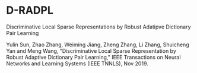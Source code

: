 # D-RADPL
 Discriminative Local Sparse Representations by Robust Adatipve Dictionary Pair Learning

 Yulin Sun, Zhao Zhang, Weiming Jiang, Zheng Zhang, Li Zhang, Shuicheng Yan and Meng Wang, "Discriminative Local Sparse Representation by Robust Adaptive Dictionary Pair Learning," IEEE Transactions on Neural Networks and Learning Systems (IEEE TNNLS), Nov 2019. 
